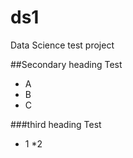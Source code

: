 # ds1
Data Science test project

##Secondary heading
Test

* A
* B
* C

###third heading
Test

* 1
*2
